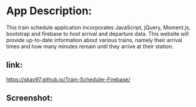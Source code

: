 # App Description:
This train schedule application incorporates JavaScript, jQuery, Moment.js, bootstrap and firebase to host arrival and departure data.  This website will provide up-to-date information about various trains, namely their arrival times and how many minutes remain until they arrive at their station.

## link:
 https://skay97.github.io/Train-Scheduler-Firebase/

## Screenshot:
